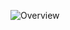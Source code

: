 ![Overview](https://github-readme-stats.vercel.app/api?username=DFHX5694&count_private=true&include_all_commits=false&card_width=100&title_color=FFFFFF&line_height=27&text_color=FFFFFF&bg_color=131723)
